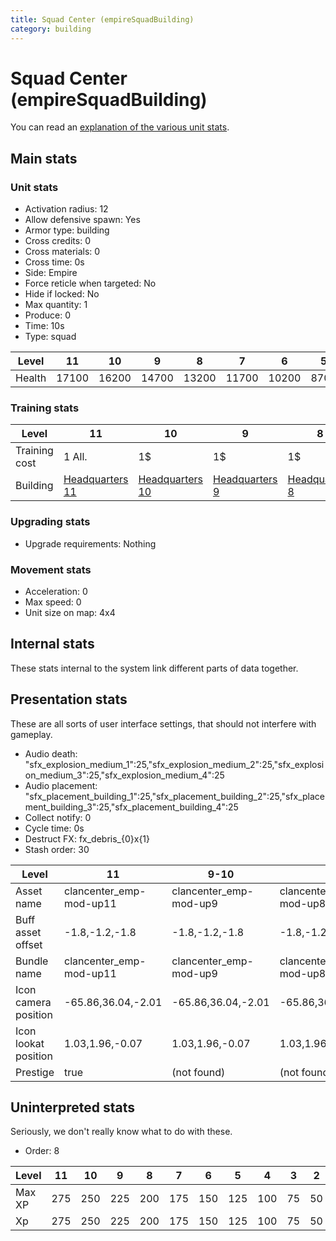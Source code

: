 ```yaml
---
title: Squad Center (empireSquadBuilding)
category: building
---
```


# Squad Center (empireSquadBuilding)

You can read an [explanation  of the various unit stats](unitexplained.md).

## Main stats

### Unit stats

  * Activation radius: 12
  * Allow defensive spawn: Yes
  * Armor type: building
  * Cross credits: 0
  * Cross materials: 0
  * Cross time: 0s
  * Side: Empire
  * Force reticle when targeted: No
  * Hide if locked: No
  * Max quantity: 1
  * Produce: 0
  * Time: 10s
  * Type: squad

|Level |11   |10   |9    |8    |7    |6    |5   |4   |3   |2   |1   |
|------|-----|-----|-----|-----|-----|-----|----|----|----|----|----|
|Health|17100|16200|14700|13200|11700|10200|8700|7200|5400|4500|3000|


### Training stats

|Level        |11                              |10                              |9                              |8                              |7                              |6                              |5                              |4                              |3                              |2                              |1                              |
|-------------|--------------------------------|--------------------------------|-------------------------------|-------------------------------|-------------------------------|-------------------------------|-------------------------------|-------------------------------|-------------------------------|-------------------------------|-------------------------------|
|Training cost|1 All.                          |1$                              |1$                             |1$                             |1$                             |1$                             |1$                             |1$                             |1$                             |1$                             |1$                             |
|Building     |[Headquarters 11](empireHQ.html)|[Headquarters 10](empireHQ.html)|[Headquarters 9](empireHQ.html)|[Headquarters 8](empireHQ.html)|[Headquarters 7](empireHQ.html)|[Headquarters 6](empireHQ.html)|[Headquarters 5](empireHQ.html)|[Headquarters 4](empireHQ.html)|[Headquarters 3](empireHQ.html)|[Headquarters 2](empireHQ.html)|[Headquarters 1](empireHQ.html)|


### Upgrading stats

  * Upgrade requirements: Nothing

### Movement stats

  * Acceleration: 0
  * Max speed: 0
  * Unit size on map: 4x4

## Internal stats

These stats internal to the system link different parts of data together.


## Presentation stats

These are all sorts of user interface settings, that should not interfere with gameplay.

  * Audio death: "sfx_explosion_medium_1":25,"sfx_explosion_medium_2":25,"sfx_explosion_medium_3":25,"sfx_explosion_medium_4":25
  * Audio placement: "sfx_placement_building_1":25,"sfx_placement_building_2":25,"sfx_placement_building_3":25,"sfx_placement_building_4":25
  * Collect notify: 0
  * Cycle time: 0s
  * Destruct FX: fx_debris_{0}x{1}
  * Stash order: 30

|Level               |11                     |9-10                  |8                     |7                     |6                     |5                     |4                     |3                     |2                     |1                     |
|--------------------|-----------------------|----------------------|----------------------|----------------------|----------------------|----------------------|----------------------|----------------------|----------------------|----------------------|
|Asset name          |clancenter_emp-mod-up11|clancenter_emp-mod-up9|clancenter_emp-mod-up8|clancenter_emp-mod-up7|clancenter_emp-mod-up6|clancenter_emp-mod-up5|clancenter_emp-mod-up4|clancenter_emp-mod-up3|clancenter_emp-mod-up2|clancenter_emp-mod-up1|
|Buff asset offset   |-1.8,-1.2,-1.8         |-1.8,-1.2,-1.8        |-1.8,-1.2,-1.8        |-1.8,-1.2,-1.8        |-2,-0.2,-2            |-1.4,0,-1.4           |-1,0,-1               |-1,0,-1               |-1,0,-1               |-1,0,-1               |
|Bundle name         |clancenter_emp-mod-up11|clancenter_emp-mod-up9|clancenter_emp-mod-up8|clancenter_emp-mod-up7|clancenter_emp-mod-up6|clancenter_emp-mod-up5|clancenter_emp-mod-up4|clancenter_emp-mod-up3|clancenter_emp-mod-up2|clancenter_emp-mod-up1|
|Icon camera position|-65.86,36.04,-2.01     |-65.86,36.04,-2.01    |-65.86,36.04,-2.01    |-50.51,41.92,41.7     |-62.18,41.51,17.84    |-62.18,41.51,17.84    |-62.18,41.51,17.84    |-63.3,41.64,18.17     |-63.3,41.64,18.17     |-63.3,41.64,18.17     |
|Icon lookat position|1.03,1.96,-0.07        |1.03,1.96,-0.07       |1.03,1.96,-0.07       |0.28,1.29,-0.14       |0.48,1.8,-0.19        |0.48,1.8,-0.19        |0.48,1.8,-0.19        |0.28,1.34,-0.14       |0.28,1.34,-0.14       |0.28,1.34,-0.14       |
|Prestige            |true                   |(not found)           |(not found)           |(not found)           |(not found)           |(not found)           |(not found)           |(not found)           |(not found)           |(not found)           |


## Uninterpreted stats

Seriously, we don't really know what to do with these.

  * Order: 8

|Level |11 |10 |9  |8  |7  |6  |5  |4  |3 |2 |1 |
|------|---|---|---|---|---|---|---|---|--|--|--|
|Max XP|275|250|225|200|175|150|125|100|75|50|25|
|Xp    |275|250|225|200|175|150|125|100|75|50|25|


